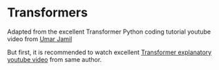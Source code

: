 # Transformers

Adapted from the excellent Transformer Python coding tutorial youtube video from [Umar Jamil](https://www.youtube.com/watch?v=ISNdQcPhsts)

But first, it is recommended to watch excellent [Transformer explanatory youtube video](https://www.youtube.com/watch?v=bCz4OMemCcA&t=7s) from same author. 

